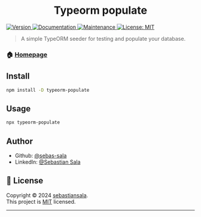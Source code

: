 <h1 align="center">Typeorm populate</h1>
<p>
  <a href="https://www.npmjs.com/package/typeorm-populate" target="_blank">
    <img alt="Version" src="https://img.shields.io/npm/v/typeorm-populate.svg">
  </a>
  <a href="https://github.com/sebas-sala/typeorm-populate#readme" target="_blank">
    <img alt="Documentation" src="https://img.shields.io/badge/documentation-yes-brightgreen.svg" />
  </a>
  <a href="https://github.com/sebas-sala/typeorm-populate/graphs/commit-activity" target="_blank">
    <img alt="Maintenance" src="https://img.shields.io/badge/Maintained%3F-yes-green.svg" />
  </a>
  <a href="https://github.com/sebas-sala/typeorm-populate/blob/master/LICENSE" target="_blank">
    <img alt="License: MIT" src="https://img.shields.io/github/license/sebas-sala/typeorm-populate" />
  </a>
</p>

> A simple TypeORM seeder for testing and populate your database.

### 🏠 [Homepage](https://github.com/sebas-sala/typeorm-populate)

## Install

```sh
npm install -D typeorm-populate
```

## Usage

```sh
npx typeorm-populate
```

## Author

- Github: [@sebas-sala](https://github.com/sebas-sala)
- LinkedIn: [@Sebastian Sala](https://www.linkedin.com/in/sebastian-sala-91b5b8292/)

<!-- ## 🤝 Contributing

Contributions, issues and feature requests are welcome!<br />Feel free to check [issues page](https://github.com/sebas-sala/typeorm-populate/issues). You can also take a look at the [contributing guide](https://github.com/sebas-sala/typeorm-populate/blob/master/CONTRIBUTING.md). -->

## 📝 License

Copyright © 2024 [sebastiansala](https://github.com/sebas-sala).<br />
This project is [MIT](https://github.com/sebas-sala/typeorm-populate/blob/master/LICENSE) licensed.

---

